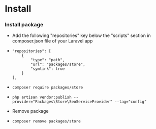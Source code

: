 # Install

### Install package
  * Add the following "repositories" key below the "scripts" section in composer.json file of your Laravel app
  * ```
    "repositories": [
        {
            "type": "path",
            "url": "packages/store",
            "symlink": true
        }
    ],
    ```
  * ```composer require packages/store```
  * ```php artisan vendor:publish --provider="Packages\Store\SeoServiceProvider" --tag="config"```
  
  * Remove package
  * ```composer remove packages/store```